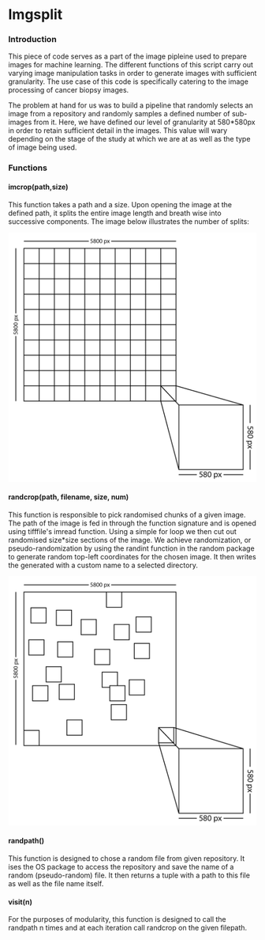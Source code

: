 # Imgsplit
### Introduction
This piece of code serves as a part of the image pipleine used to prepare images for machine learning. The different functions of this script carry out varying image manipulation tasks in order to generate images with sufficient granularity. The use case of this code is specifically catering to the image processing of cancer biopsy images. 

The problem at hand for us was to build a pipeline that randomly selects an image from a repository and randomly samples a defined number of sub-images from it. Here, we have defined our level of granularity at 580\*580px in order to retain sufficient detail in the images. This value will wary depending on the stage of the study at which we are at as well as the type of image being used.

### Functions
#### imcrop(path,size)
This function takes a path and a size. Upon opening the image at the defined path, it splits the entire image length and breath wise into successive components. The image below illustrates the number of splits:


<img src="./images/imgrop-01.png?raw=true" width="600" classsname="mx-y"/>



#### randcrop(path, filename, size, num)
This function is responsible to pick randomised chunks of a given image. The path of the image is fed in through the function signature and is opened using tifffile's imread function. Using a simple for loop we then cut out randomised size\*size sections of the image. We achieve randomization, or pseudo-randomization by using the randint function in the random package to generate random top-left coordinates for the chosen image. It then writes the generated with a custom name to a selected directory.

<img src="./images/randcrop-01.png?raw=true" width="600" classsname="mx-y"/>



#### randpath()
This function is designed to chose a random file from given repository. It ises the OS package to access the repository and save the name of a random (pseudo-random) file. It then returns a tuple with a path to this file as well as the file name itself.

#### visit(n)
For the purposes of modularity, this function is designed to call the randpath n times and at each iteration call randcrop on the given filepath.
